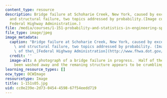 ```yaml
---
content_type: resource
description: Bridge failure at Schoharie Creek, New York, caused by excessive rains
  and structural failure, two topics addressed by probability.(Image courtesy of the
  Federal Highway Administration.)
file: /media/courses/1-151-probability-and-statistics-in-engineering-spring-2005/cc0e239e2d730454459867f54eedd719_1-151s05.jpg
file_type: image/jpeg
image_metadata:
  caption: "Bridge failure at Schoharie Creek, New York, caused by excessive rains\
    \ and structural failure, two topics addressed by probability. (Image courtesy\
    \ of the\_[Federal Highway Administration](http://www.fhwa.dot.gov/).)"
  credit: ''
  image-alt: A photograph of a bridge failure in progress.  Half of the bridge has
    been washed away and the remaning structure appears to be crumbling.
learning_resource_types: []
ocw_type: OCWImage
resourcetype: Image
title: 1-151s05.jpg
uid: cc0e239e-2d73-0454-4598-67f54eedd719
---
```

